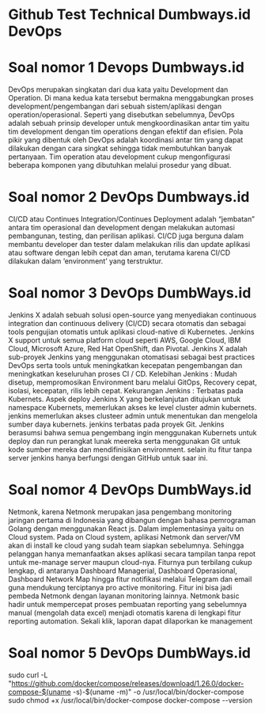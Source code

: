 # Github Test Technical Dumbways.id DevOps
# Soal nomor 1 Devops Dumbways.id
DevOps merupakan singkatan dari dua kata yaitu Development dan Operation. Di mana kedua kata tersebut bermakna menggabungkan proses development/pengembangan dari sebuah sistem/aplikasi dengan operation/operasional. Seperti yang disebutkan sebelumnya, DevOps adalah sebuah prinsip developer untuk mengkoordinasikan antar tim yaitu tim development dengan tim operations dengan efektif dan efisien. Pola pikir yang dibentuk oleh DevOps adalah koordinasi antar tim yang dapat dilakukan dengan cara singkat sehingga tidak membutuhkan banyak pertanyaan. Tim operation atau development cukup mengonfigurasi beberapa komponen yang dibutuhkan melalui prosedur yang dibuat.
# Soal nomor 2 DevOps Dumbways.id
CI/CD atau Continues Integration/Continues Deployment adalah “jembatan” antara tim operasional dan development dengan melakukan automasi pembangunan, testing, dan perilisan aplikasi. CI/CD juga berguna dalam membantu developer dan tester dalam melakukan rilis dan update aplikasi atau software dengan lebih cepat dan aman, terutama karena CI/CD dilakukan dalam ‘environment’ yang terstruktur.
# Soal nomor 3 DevOps DumbWays.id
Jenkins X adalah sebuah solusi open-source yang menyediakan continuous integration dan continuous delivery (CI/CD) secara otomatis dan sebagai tools pengujian otomatis untuk aplikasi cloud-native di Kubernetes. Jenkins X support untuk semua platform cloud seperti AWS, Google Cloud, IBM Cloud, Microsoft Azure, Red Hat OpenShift, dan Pivotal. Jenkins X adalah sub-proyek Jenkins yang menggunakan otomatisasi sebagai best practices DevOps serta tools untuk meningkatkan kecepatan pengembangan dan meningkatkan keseluruhan proses CI / CD.
Kelebihan Jenkins : Mudah disetup, mempromosikan Environment baru melalui GitOps, Recovery cepat, isolasi, kecepatan, rilis lebih cepat.
Kekurangan Jenkins : Terbatas pada Kubernets. Aspek deploy Jenkins X yang berkelanjutan ditujukan untuk namespace Kubernets, memerlukan akses ke level cluster admin kubernets. jenkins memerlukan akses clusteer admin untuk menentukan dan mengelola sumber daya kubernets. jenkins terbatas pada proyek Git. Jenkins berasumsi bahwa semua pengembang ingin menggunakan Kubernets untuk deploy dan run perangkat lunak meereka serta menggunakan Git untuk kode sumber mereka dan mendifinisikan environment. selain itu fitur tanpa server jenkins hanya berfungsi dengan GitHub untuk saar ini.
# Soal nomor 4 DevOps DumbWays.id
Netmonk, karena Netmonk merupakan jasa pengembang monitoring jaringan pertama di Indonesia yang dibangun dengan bahasa pemrograman Golang dengan menggunakan React js. Dalam implementasinya yaitu on Cloud system.
Pada on Cloud system, aplikasi Netmonk dan server/VM akan di install ke cloud yang sudah team
siapkan sebelumnya. Sehingga pelanggan hanya memanfaatkan akses aplikasi secara tampilan tanpa repot
untuk me-manage server maupun cloud-nya.
Fiturnya pun terbilang cukup lengkap, di antaranya Dashboard Managerial, Dashboard Operasional, Dashboard Network Map hingga fitur notifikasi melalui Telegram dan email guna mendukung terciptanya pro active monitoring. Fitur ini bisa jadi pembeda Netmonk dengan layanan monitoring lainnya. 
Netmonk basic hadir untuk mempercepat proses pembuatan reporting yang sebelumnya manual (mengolah data excel) menjadi otomatis karena di lengkapi fitur reporting automation. Sekali klik, laporan dapat dilaporkan ke management
# Soal nomor 5 DevOps DumbWays.id
sudo curl -L "https://github.com/docker/compose/releases/download/1.26.0/docker-compose-$(uname -s)-$(uname -m)" -o /usr/local/bin/docker-compose
sudo chmod +x /usr/local/bin/docker-compose
docker-compose --version
